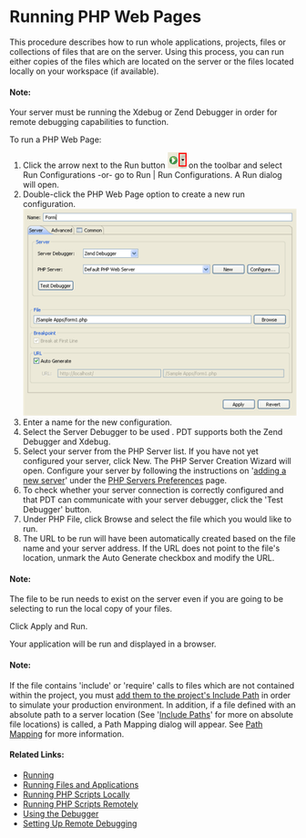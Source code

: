 # Running PHP Web Pages

<!--context:running_php_web_pages-->

This procedure describes how to run whole applications, projects, files or collections of files that are on the server. Using this process, you can run either copies of the files which are located on the server or the files located locally on your workspace (if available).

<!--note-start-->

#### Note:

Your server must be running the Xdebug or Zend Debugger in order for remote debugging  capabilities to function.

<!--note-end-->

<!--ref-start-->

To run a PHP Web Page:

 1. Click the arrow next to the Run button ![run_icon.png](images/run_icon.png "run_icon.png") on the toolbar and select Run Configurations -or- go to Run | Run Configurations.  A Run dialog will open.
 2. Double-click the PHP Web Page option to create a new run configuration. <br />![run_configuration_webpage.png](images/run_configuration_webpage.png "run_configuration_webpage.png")
 3. Enter a name for the new configuration.
 4. Select the Server Debugger to be used . PDT supports both the Zend Debugger and Xdebug.
 5. Select your server from the PHP Server list.  If you have not yet configured your server, click New.  The PHP Server Creation Wizard will open.  Configure your server by following the instructions on '[adding a new server](../../032-reference/032-preferences/080-php_servers.md#Adding_servers)' under the [PHP Servers Preferences](../../032-reference/032-preferences/080-php_servers.md) page.
 6. To check whether your server connection is correctly configured and that PDT can communicate with your server debugger, click the 'Test Debugger' button.
 7. Under PHP File, click Browse and select the file which you would like to run.
 8. The URL to be run will have been automatically created based on the file name and your server address. If the URL does not point to the file's location, unmark the Auto Generate checkbox and modify the URL.

<!--note-start-->

#### Note:

The file to be run needs to exist on the server even if you are going to be selecting to run the local copy of your files.

<!--note-end-->

Click Apply and Run.

Your application will be run and displayed in a browser.

<!--ref-end-->

<!--note-start-->

#### Note:

If the file contains 'include' or 'require' calls to files which are not contained within the project, you must [add them to the project's Include Path](../../024-tasks/168-adding_elements_to_a_project_s_include_path.md) in order to simulate your production environment.  In addition, if a file defined with an absolute path to a server location (See '[Include Paths](../../016-concepts/144-include_paths.md)' for more on absolute file locations) is called, a Path Mapping dialog will appear. See [Path Mapping](../../016-concepts/160-path_mapping.md) for more information.

<!--note-end-->

<!--links-start-->

#### Related Links:

 * [Running](../../016-concepts/120-running.md)
 * [Running Files and Applications](000-index.md)
 * [Running PHP Scripts Locally](008-running_php_scripts_locally.md)
 * [Running PHP Scripts Remotely](016-running_php_scripts_remotely.md)
 * [Using the Debugger](../../024-tasks/152-debugging/000-index.md)
 * [Setting Up Remote Debugging](../../024-tasks/152-debugging/048-troubleshooting_remote_debugging/000-index.md)

<!--links-end-->

